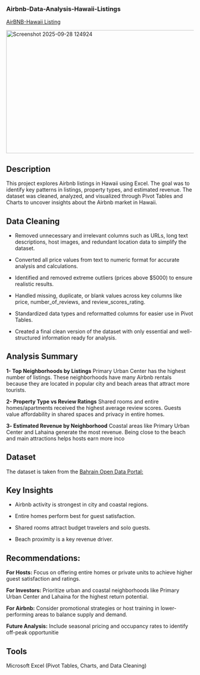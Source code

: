 ### Airbnb-Data-Analysis-Hawaii-Listings

[AirBNB-Hawaii Listing](_linkgoogledrive)

<img width="595" height="330" alt="Screenshot 2025-09-28 124924" src="https://github.com/user-attachments/assets/6b32a509-641b-46c9-b611-26acbe48c550" />



## Description

This project explores Airbnb listings in Hawaii using Excel.
The goal was to identify key patterns in listings, property types, and estimated revenue.
The dataset was cleaned, analyzed, and visualized through Pivot Tables and Charts to uncover insights about the Airbnb market in Hawaii.

## Data Cleaning

- Removed unnecessary and irrelevant columns such as URLs, long text descriptions, host images, and redundant location data to simplify the dataset.

- Converted all price values from text to numeric format for accurate analysis and calculations.

- Identified and removed extreme outliers (prices above $5000) to ensure realistic results.

- Handled missing, duplicate, or blank values across key columns like price, number_of_reviews, and review_scores_rating.

- Standardized data types and reformatted columns for easier use in Pivot Tables.

- Created a final clean version of the dataset with only essential and well-structured information ready for analysis.


## Analysis Summary

**1- Top Neighborhoods by Listings**
Primary Urban Center has the highest number of listings.
These neighborhoods have many Airbnb rentals because they are located in popular city and beach areas that attract more tourists.

**2- Property Type vs Review Ratings**
Shared rooms and entire homes/apartments received the highest average review scores.
Guests value affordability in shared spaces and privacy in entire homes.

**3️- Estimated Revenue by Neighborhood**
Coastal areas like Primary Urban Center and Lahaina generate the most revenue.
Being close to the beach and main attractions helps hosts earn more inco


## Dataset
The dataset is taken from the [Bahrain Open Data Portal:](https://www.data.gov.bh/explore/?disjunctive.theme&sort=modified&q=import)



## Key Insights

- Airbnb activity is strongest in city and coastal regions.

- Entire homes perform best for guest satisfaction.

- Shared rooms attract budget travelers and solo guests.

- Beach proximity is a key revenue driver.


## Recommendations:

**For Hosts:** Focus on offering entire homes or private units to achieve higher guest satisfaction and ratings.

**For Investors:** Prioritize urban and coastal neighborhoods like Primary Urban Center and Lahaina for the highest return potential.

**For Airbnb:** Consider promotional strategies or host training in lower-performing areas to balance supply and demand.

**Future Analysis:** Include seasonal pricing and occupancy rates to identify off-peak opportunitie


## Tools

Microsoft Excel (Pivot Tables, Charts, and Data Cleaning)


